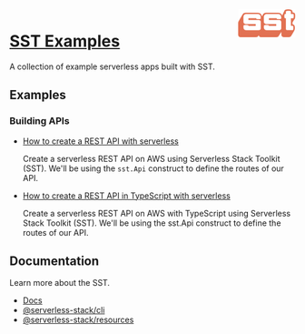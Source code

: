<img alt="Logo" align="right" src="https://raw.githubusercontent.com/serverless-stack/identity/main/sst.svg" width="20%" />

# [SST Examples](https://serverless-stack.com/examples)

A collection of example serverless apps built with SST.

## Examples

### Building APIs

- [How to create a REST API with serverless](https://github.com/serverless-stack/examples/tree/main/rest-api)
  
  Create a serverless REST API on AWS using Serverless Stack Toolkit (SST). We'll be using the `sst.Api` construct to define the routes of our API.

- [How to create a REST API in TypeScript with serverless](https://github.com/serverless-stack/examples/tree/main/rest-api-ts)
  
  Create a serverless REST API  on AWS with TypeScript using Serverless Stack Toolkit (SST). We'll be using the sst.Api construct to define the routes of our API.


## Documentation

Learn more about the SST.

- [Docs](https://docs.serverless-stack.com/)
- [@serverless-stack/cli](https://docs.serverless-stack.com/packages/cli)
- [@serverless-stack/resources](https://docs.serverless-stack.com/packages/resources)
